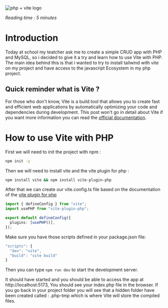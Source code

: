 <img src="https://camo.githubusercontent.com/f59a0f92aa5c5a29a35437c7bef1359a50b80363c8d7b70d5751fd91602c6da3/68747470733a2f2f766974652d7068702e6e697469746563682e64652f6173736574732f766974652d7068702e6c6f676f2e737667" alt="php + vite logo" class="mx-auto"/>

<i>Reading time : 5 minutes</i>

# Introduction

Today at school my teatcher ask me to create a simple CRUD app with PHP and MySQL, so i decided to give it a try and learn how to use Vite with PHP. The main idea behind this is that i wanted to try to install tailwind with vite on my project and have access to the javascript Ecosystem in my php project.

## Quick reminder what is Vite ?

For those who don't know, Vite is a build tool that allows you to create fast and efficient web applications by automatically optimizing your code and dependencies during development. This post won't go in detail about Vite if you want more information you can read the [official documentation](https://vitejs.dev/).

# How to use Vite with PHP

First we will need to init the project with npm :

```bash
npm init -y
```

Then we will need to install vite and the vite plugin for php :

```bash
npm install vite && npm install vite-plugin-php
```

After that we can create our vite.config.ts file based on the documentation of the [vite plugin for php](https://vite-php.nititech.de/)

```typescript
import { defineConfig } from "vite";
import usePHP from "vite-plugin-php";

export default defineConfig({
  plugins: [usePHP()],
});
```

Make sure you have those scripts defined in your package.json file:

```js
"scripts": {
  "dev": "vite",
  "build": "vite build"
}
```

Then you can type `npm run dev` to start the development server.

It should have started and you should be able to access the app at http://localhost:5173, You should see your index.php file in the browser.
If you go back in your project folder you will see that a hidden folder have been created called : .php-tmp which is where Vite will store the compiled files.
